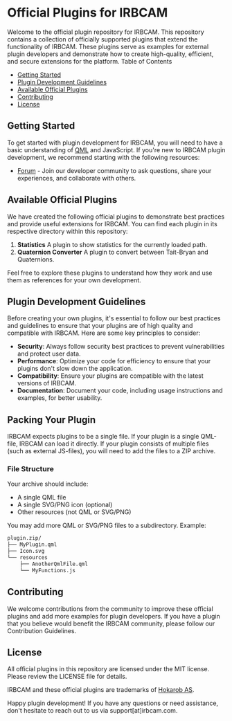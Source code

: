 # Official Plugins for IRBCAM

Welcome to the official plugin repository for IRBCAM. This repository contains a collection of officially supported plugins that extend the functionality of IRBCAM. These plugins serve as examples for external plugin developers and demonstrate how to create high-quality, efficient, and secure extensions for the platform.
Table of Contents

- [Getting Started](#getting-started)
- [Plugin Development Guidelines](#plugin-development-guidelines)
- [Available Official Plugins](#available-official-plugins)
- [Contributing](#contributing)
- [License](#license)

## Getting Started

To get started with plugin development for IRBCAM, you will need to have a basic understanding of [QML](https://doc.qt.io/qt-6/qmlapplications.html) and JavaScript. If you're new to IRBCAM plugin development, we recommend starting with the following resources:

<!-- - Official Documentation - Our documentation provides in-depth information about developing plugins for IRBCAM. -->
- [Forum](https://forum.hokarob.com/) - Join our developer community to ask questions, share your experiences, and collaborate with others.

## Available Official Plugins

We have created the following official plugins to demonstrate best practices and provide useful extensions for IRBCAM. You can find each plugin in its respective directory within this repository:

1. **Statistics** A plugin to show statistics for the currently loaded path.
2. **Quaternion Converter** A plugin to convert between Tait-Bryan and Quaternions.

Feel free to explore these plugins to understand how they work and use them as references for your own development.

## Plugin Development Guidelines

Before creating your own plugins, it's essential to follow our best practices and guidelines to ensure that your plugins are of high quality and compatible with IRBCAM. Here are some key principles to consider:

- **Security**: Always follow security best practices to prevent vulnerabilities and protect user data.
- **Performance**: Optimize your code for efficiency to ensure that your plugins don't slow down the application.
- **Compatibility**: Ensure your plugins are compatible with the latest versions of IRBCAM.
- **Documentation**: Document your code, including usage instructions and examples, for better usability.

## Packing Your Plugin
IRBCAM expects plugins to be a single file. If your plugin is a single QML-file, IRBCAM can load it directly. If your plugin consists of multiple files (such as external JS-files), you will need to add the files to a ZIP archive.

### File Structure
Your archive should include:
- A single QML file
- A single SVG/PNG icon (optional)
- Other resources (not QML or SVG/PNG)

You may add more QML or SVG/PNG files to a subdirectory. Example:

```bash
plugin.zip/
├── MyPlugin.qml
├── Icon.svg
└── resources
    ├── AnotherQmlFile.qml
    └── MyFunctions.js
```

## Contributing

We welcome contributions from the community to improve these official plugins and add more examples for plugin developers. If you have a plugin that you believe would benefit the IRBCAM community, please follow our Contribution Guidelines.

## License

All official plugins in this repository are licensed under the MIT license. Please review the LICENSE file for details.

IRBCAM and these official plugins are trademarks of [Hokarob AS](https://hokarob.com).

Happy plugin development! If you have any questions or need assistance, don't hesitate to reach out to us via support[at]irbcam.com.